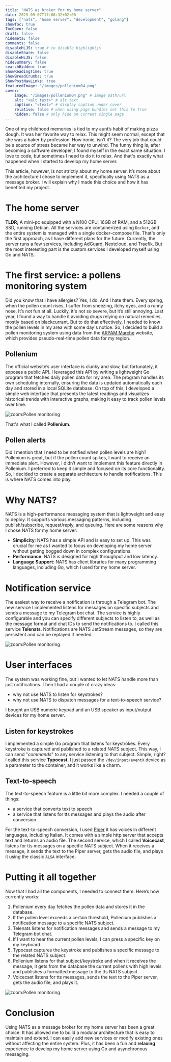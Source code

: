 ```yaml
---
title: "NATS as broker for my home server"
date: 2025-09-07T17:00:32+02:00
tags: ["nats", "home server", "development", "golang"]
showToc: true
TocOpen: false
draft: false
hidemeta: false
comments: false
disableHLJS: true # to disable highlightjs
disableShare: false
disableHLJS: false
hideSummary: false
searchHidden: true
ShowReadingTime: true
ShowBreadCrumbs: true
ShowPostNavLinks: true
featuredImage: "/images/pollenium04.png"
cover:
    image: "/images/pollenium04.png" # image path/url
    alt: "<alt text>" # alt text
    caption: "<text>" # display caption under cover
    relative: false # when using page bundles set this to true
    hidden: false # only hide on current single page
---
```

One of my childhood memories is tied to my aunt’s habit of making pizza dough. It was her favorite way to relax. This might seem normal, except that she was a baker by profession. How ironic, isn’t it? The very job that could be a source of stress became her way to unwind. The funny thing is, after becoming a software developer, I found myself in the exact same situation. I love to code, but sometimes I need to do it to relax. And that's exactly what happened when I started to develop my home server.

This article, however, is not strictly about my home server. It’s more about the architecture I chose to implement it, specifically using NATS as a message broker. I will explain why I made this choice and how it has benefited my project.

# The home server
**TLDR;** A mini-pc equipped with a N100 CPU, 16GB of RAM, and a 512GB SSD, running Debian. All the services are containerized using `Docker`, and the entire system is managed with a single docker-compose file. That's only the first approach, as I have different plans for the future. Currently, the server runs a few services, including AdGuard, Nextcloud, and Traefik. But the most interesting part is the custom services I developed myself using Go and NATS.

# The first service: a pollens monitoring system
Did you know that I have allergies? Yes, I do. And I hate them. Every spring, when the pollen count rises, I suffer from sneezing, itchy eyes, and a runny nose. It’s not fun at all. Luckily, it's not so severe, but it’s still annoying. Last year, I found a way to handle it avoiding drugs relying on natural remedies, mostly based on blackcurrant. But to do that effectively, I needed to know the pollen levels in my area with some day's notice. So, I decided to build a pollen monitoring system using data from the [ARPAM Marche](https://pollini.arpa.marche.it/) website, which provides pseudo-real-time pollen data for my region.

## Pollenium
The official website’s user interface is clunky and slow, but fortunately, it exposes a public API. I leveraged this API by writing a lightweight Go program that fetches daily pollen data for my area. The program handles its own scheduling internally, ensuring the data is updated automatically each day and stored in a local SQLite database. On top of this, I developed a simple web interface that presents the latest readings and visualizes historical trends with interactive graphs, making it easy to track pollen levels over time.

![zoom:Pollen monitoring](/images/pollenium01.png)

That's what I called **Pollenium**.

## Pollen alerts
Did I mention that I need to be notified when pollen levels are high? Pollenium is great, but if the pollen count spikes, I want to receive an immediate alert. However, I didn’t want to implement this feature directly in Pollenium. I preferred to keep it simple and focused on its core functionality. So, I decided to create a separate architecture to handle notifications. This is where NATS comes into play.

# Why NATS?
NATS is a high-performance messaging system that is lightweight and easy to deploy. It supports various messaging patterns, including publish/subscribe, request/reply, and queuing. Here are some reasons why I chose NATS for my home server:
- **Simplicity**: NATS has a simple API and is easy to set up. This was crucial for me as I wanted to focus on developing my home server without getting bogged down in complex configurations.
- **Performance**: NATS is designed for high throughput and low latency.
- **Language Support**: NATS has client libraries for many programming languages, including Go, which I used for my home server.

# Notification service

The easiest way to receive a notification is through a Telegram bot. The new service I implemented listens for messages on specific subjects and sends a message to my Telegram bot chat. The service is highly configurable and you can specify different subjects to listen to, as well as the message format and chat IDs to send the notifications to. I called this service **Telenats**. Notifications are NATS JetStream messages, so they are persistent and can be replayed if needed.

![zoom:Pollen monitoring](/images/pollenium02.png)

# User interfaces

The system was working fine, but I wanted to let NATS handle more than just notifications. Then I had a couple of crazy ideas: 
* why not use NATS to listen for keystrokes?
* why not use NATS to dispatch messages for a text-to-speech service?

I bought an USB numeric keypad and an USB speaker as input/output devices for my home server.

## Listen for keystrokes
I implemented a simple Go program that listens for keystrokes. Every keystroke is captured and published to a related NATS subject. This way, I can send "_commands_" to any service listening to that subject. Simple, right? I called this service **Typocast**. I just passed the `/dev/input/eventX` device as a parameter to the container, and it works like a charm.

## Text-to-speech
The text-to-speech feature is a little bit more complex. I needed a couple of things:
* a service that converts text to speech
* a service that listens for tts messages and plays the audio after conversion

For the text-to-speech conversion, I used [Piper](https://github.com/OHF-Voice/piper1-gpl) it has voices in different languages, including Italian. It comes with a simple http server that accepts text and returns an audio file. The second service, which I called **Voicecast**, listens for tts messages on a specific NATS subject. When it receives a message, it sends the text to the Piper server, gets the audio file, and plays it using the classic `ALSA` interface.

# Putting it all together
Now that I had all the components, I needed to connect them. Here’s how currently works:
1. Pollenium every day fetches the pollen data and stores it in the database.
2. If the pollen level exceeds a certain threshold, Pollenium publishes a notification message to a specific NATS subject.
3. Telenats listens for notification messages and sends a message to my Telegram bot chat.
4. If I want to hear the current pollen levels, I can press a specific key on my keyboard.
5. Typocast captures the keystroke and publishes a specific message to the related NATS subject.
6. Pollenium listens for that subject/keystroke and when it receives the message, it gets from the database the current pollens with high levels and publishes a formatted message to the tts NATS subject.
7. Voicecast listens for tts messages, sends the text to the Piper server, gets the audio file, and plays it.

![zoom:Pollen monitoring](/images/pollenium03.png)

# Conclusion
Using NATS as a message broker for my home server has been a great choice. It has allowed me to build a modular architecture that is easy to maintain and extend. I can easily add new services or modify existing ones without affecting the entire system. Plus, it has been a fun and **relaxing** experience to develop my home server using Go and asynchronous messaging.
